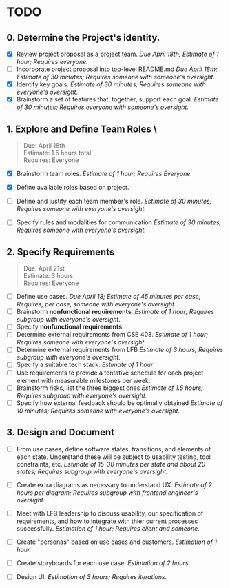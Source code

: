 # TODO
## 0. Determine the Project's identity.
- [X] Review project proposal as a project team. *Due April 18th; Estimate of 1 hour; Requires everyone.*
- [ ] Incorporate project proposal into top-level README.md *Due April 18th; Estimate of 30 minutes; Requires someone with someone's oversight.*
- [X] Identify key goals. *Estimate of 30 minutes; Requires someone with everyone's oversight.*
- [X] Brainstorm a set of features that, together, support each goal. *Estimate of 30 minutes; Requires everyone with someone's oversight.* 

## 1. Explore and Define Team Roles \
> Due: April 18th \
> Estimate: 1.5 hours total \
> Requires: Everyone

- [X] Brainstorm team roles. *Estimate of 1 hour; Requires Everyone.*
- [X] Define available roles based on project.
- [ ] Define and justify each team member's role. *Estimate of 30 minutes; Requires someone with everyone's oversight.*
- [ ] Specify rules and modalities for communication *Estimate of 30 minutes; Requires someone with everyone's oversight.*


## 2. Specify Requirements
> Due: April 21st \
> Estimate: 3 hours \
> Requires: Everyone


- [ ] Define use cases. *Due April 18; Estimate of 45 minutes per case; Requires, per case, someone with everyone's oversight.*
- [ ] Brainstorm **nonfunctional requirements**. *Estimate of 1 hour; Requires subgroup with everyone's oversight.*
- [ ] Specify **nonfunctional requirements**.
- [ ] Determine external requirements from CSE 403. *Estimate of 1 hour; Requires someone with everyone's oversight.*
- [ ] Determine external requirements from LFB *Estimate of 3 hours; Requires subgroup with everyone's oversight.*
- [ ] Specify a suitable tech stack. *Estimate of 1 hour* 
- [ ] Use requirements to provide a tentative schedule for each
  project element with measurable milestones per week.
- [ ] Brainstorm risks, list the three biggest ones *Estimate of 1.5 hours; Requires subgroup with everyone's oversight.*
- [ ] Specify how external feedback should be optimally obtained *Estimate of 10 minutes; Requires someone with everyone's oversight.*
## 3. Design and Document
- [ ] From use cases, define software states, transitions, and elements of each state.  Understand these will be subject to usability testing, tool constraints, etc. *Estimate of 15-30 minutes per state and about 20 states; Requires subgroup with everyone's oversight.*
- [ ] Create extra diagrams as necessary to understand UX. *Estimate of 2 hours per diagram; Requires subgroup with frontend engineer's oversight.*
- [ ] Meet with LFB leadership to discuss usability, our specification of requirements, and how to integrate with thier current processes successfully. *Estimation of 1 hour; Requires client and someone.*
- [ ] Create "personas" based on use cases and customers. *Estimation of 1 hour.*
- [ ] Create storyboards for each use case. *Estimation of 2 hours*.
- [ ] Design UI. *Estimation of 3 hours; Requires iterations.*

